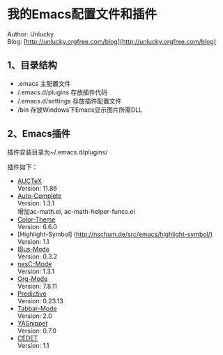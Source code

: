 我的Emacs配置文件和插件
=======================
Author: Unlucky<br/>
Blog: [http://unlucky.orgfree.com/blog](http://unlucky.orgfree.com/blog)

1、目录结构
----------------
 - .emacs 主配置文件
 - /.emacs.d/plugins 存放插件代码
 - /.emacs.d/settings 存放插件配置文件
 - /bin 存放Windows下Emacs显示图片所需DLL

2、Emacs插件
-------------
插件安装目录为~/.emacs.d/plugins/

插件如下：<br/>
 - [AUCTeX](http://www.gnu.org/software/auctex/)<br/>
   Version: 11.86<br/>
 - [Auto-Complete](http://cx4a.org/software/auto-complete/)<br/>
   Version: 1.3.1<br/>
   增加ac-math.el, ac-math-helper-funcs.el<br/>
 - [Color-Theme](http://www.nongnu.org/color-theme/)<br/>
   Version: 6.6.0<br/>
 - [Highlight-Symbol] (http://nschum.de/src/emacs/highlight-symbol/)<br/>
   Version: 1.1<br/>
 - [IBus-Mode](https://launchpad.net/ibus.el)<br/>
   Version: 0.3.2<br/>
 - [nesC-Mode](http://nesl.ee.ucla.edu/fw/torres/home/projects/tossim_gumstix/root/nesc-1.3.1/tools/editor-modes/emacs/new-nesc.el)<br/>
   Version: 1.3.1<br/>
 - [Org-Mode](http://orgmode.org/)<br/>
   Version: 7.8.11<br/>
 - [Predictive](http://www.dr-qubit.org/emacs.php#predictive)<br/>
   Version: 0.23.13<br/>
 - [Tabbar-Mode](https://github.com/davidswelt/aquamacs-emacs/blob/master/aquamacs/src/site-lisp/tabbar/tabbar.el)<br/>
   Version: 2.0<br/>
 - [YASnippet](https://github.com/capitaomorte/yasnippet)<br/>
   Version: 0.7.0<br/>
 - [CEDET](http://cedet.sourceforge.net/)<br/>
   Version: 1.1<br/>
